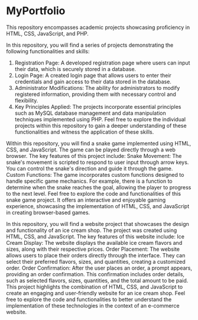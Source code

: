 # MyPortfolio
This repository encompasses academic projects showcasing proficiency in HTML, CSS, JavaScript, and PHP.

In this repository, you will find a series of projects demonstrating the following functionalities and skills:
1. Registration Page: A developed registration page where users can input their data, which is securely stored in a database.
2. Login Page: A created login page that allows users to enter their credentials and gain access to their data stored in the database.
3. Administrator Modifications: The ability for administrators to modify registered information, providing them with necessary control and flexibility.
4. Key Principles Applied: The projects incorporate essential principles such as MySQL database management and data manipulation techniques implemented using PHP.
Feel free to explore the individual projects within this repository to gain a deeper understanding of these functionalities and witness the application of these skills.

Within this repository, you will find a snake game implemented using HTML, CSS, and JavaScript. The game can be played directly through a web browser. The key features of this project include:
Snake Movement: The snake's movement is scripted to respond to user input through arrow keys. You can control the snake's direction and guide it through the game.
Custom Functions: The game incorporates custom functions designed to handle specific game mechanics. For example, there is a function to determine when the snake reaches the goal, allowing the player to progress to the next level.
Feel free to explore the code and functionalities of this snake game project. It offers an interactive and enjoyable gaming experience, showcasing the implementation of HTML, CSS, and JavaScript in creating browser-based games.

In this repository, you will find a website project that showcases the design and functionality of an ice cream shop. The project was created using HTML, CSS, and JavaScript. The key features of this website include:
Ice Cream Display: The website displays the available ice cream flavors and sizes, along with their respective prices.
Order Placement: The website allows users to place their orders directly through the interface. They can select their preferred flavors, sizes, and quantities, creating a customized order.
Order Confirmation: After the user places an order, a prompt appears, providing an order confirmation. This confirmation includes order details, such as selected flavors, sizes, quantities, and the total amount to be paid.
This project highlights the combination of HTML, CSS, and JavaScript to create an engaging and user-friendly website for an ice cream shop. Feel free to explore the code and functionalities to better understand the implementation of these technologies in the context of an e-commerce website.
